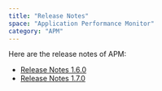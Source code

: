 ```yaml
---
title: "Release Notes"
space: "Application Performance Monitor"
category: "APM"
---
```

Here are the release notes of APM:

*   [Release Notes 1.6.0](Release+Notes+1.6.0)
*   [Release Notes 1.7.0](Release+Notes+1.7.0)